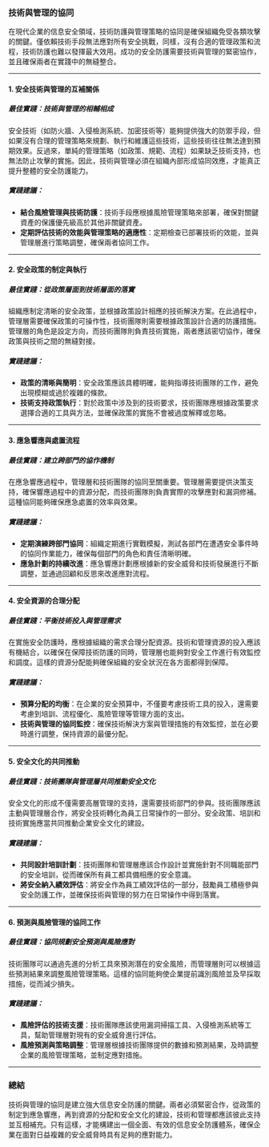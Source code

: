 ### **技術與管理的協同**

在現代企業的信息安全領域，技術防護與管理策略的協同是確保組織免受各類攻擊的關鍵。僅依賴技術手段無法應對所有安全挑戰，同樣，沒有合適的管理政策和流程，技術防護也難以發揮最大效用。成功的安全防護需要技術與管理的緊密協作，並且確保兩者在實踐中的無縫整合。

---

#### **1. 安全技術與管理的互補關係**

##### **最佳實踐：技術與管理的相輔相成**
安全技術（如防火牆、入侵檢測系統、加密技術等）能夠提供強大的防禦手段，但如果沒有合理的管理策略來規劃、執行和維護這些技術，這些技術往往無法達到預期效果。反過來，單純的管理策略（如政策、規範、流程）如果缺乏技術支持，也無法防止攻擊的實施。因此，技術與管理必須在組織內部形成協同效應，才能真正提升整體的安全防護能力。

##### **實踐建議：**
- **結合風險管理與技術防護**：技術手段應根據風險管理策略來部署，確保對關鍵資產的保護優先級高於其他非關鍵資產。
- **定期評估技術的效能與管理策略的適應性**：定期檢查已部署技術的效能，並與管理層進行策略調整，確保兩者協同工作。

---

#### **2. 安全政策的制定與執行**

##### **最佳實踐：從政策層面到技術層面的落實**
組織應制定清晰的安全政策，並根據政策設計相應的技術解決方案。在此過程中，管理層需要確保政策的可操作性，技術團隊則需要根據政策設計合適的防護措施。管理層的角色是設定方向，而技術團隊則負責技術實施，兩者應該密切協作，確保政策與技術之間的無縫對接。

##### **實踐建議：**
- **政策的清晰與簡明**：安全政策應該具體明確，能夠指導技術團隊的工作，避免出現模糊或過於複雜的條款。
- **技術支持政策執行**：對於政策中涉及到的技術要求，技術團隊應根據政策要求選擇合適的工具與方法，並確保政策的實施不會被過度解釋或忽略。

---

#### **3. 應急響應與處置流程**

##### **最佳實踐：建立跨部門的協作機制**
在應急響應過程中，管理層和技術團隊的協同至關重要。管理層需要提供決策支持，確保響應過程中的資源分配，而技術團隊則負責實際的攻擊應對和漏洞修補。這種協同能夠確保應急處置的效率與效果。

##### **實踐建議：**
- **定期演練跨部門協同**：組織定期進行實戰模擬，測試各部門在遭遇安全事件時的協同作業能力，確保每個部門的角色和責任清晰明確。
- **應急計劃的持續改進**：應急響應計劃應根據新的安全威脅和技術發展進行不斷調整，並通過回顧和反思來改進應對流程。

---

#### **4. 安全資源的合理分配**

##### **最佳實踐：平衡技術投入與管理需求**
在實施安全防護時，應根據組織的需求合理分配資源。技術和管理資源的投入應該有機結合，以確保在保障技術防護的同時，管理層也能夠對安全工作進行有效監控和調度。這樣的資源分配能夠確保組織的安全狀況在各方面都得到保障。

##### **實踐建議：**
- **預算分配的均衡**：在企業的安全預算中，不僅要考慮技術工具的投入，還需要考慮到培訓、流程優化、風險管理等管理方面的支出。
- **技術與管理的協同監控**：確保技術解決方案與管理措施的有效監控，並在必要時進行調整，保持資源的最優分配。

---

#### **5. 安全文化的共同推動**

##### **最佳實踐：技術團隊與管理層共同推動安全文化**
安全文化的形成不僅需要高層管理的支持，還需要技術部門的參與。技術團隊應該主動與管理層合作，將安全技術轉化為員工日常操作的一部分。安全政策、培訓和技術實施應當共同推動企業安全文化的建設。

##### **實踐建議：**
- **共同設計培訓計劃**：技術團隊和管理層應該合作設計並實施針對不同職能部門的安全培訓，從而確保所有員工都具備相應的安全意識。
- **將安全納入績效評估**：將安全作為員工績效評估的一部分，鼓勵員工積極參與安全防護工作，並確保技術與管理的努力在日常操作中得到落實。

---

#### **6. 預測與風險管理的協同工作**

##### **最佳實踐：協同規劃安全預測與風險應對**
技術團隊可以通過先進的分析工具來預測潛在的安全風險，而管理層則可以根據這些預測結果來調整風險管理策略。這樣的協同能夠使企業提前識別風險並及早採取措施，從而減少損失。

##### **實踐建議：**
- **風險評估的技術支援**：技術團隊應該使用漏洞掃描工具、入侵檢測系統等工具，幫助管理層對現有的安全威脅進行評估。
- **風險預測與策略調整**：管理層根據技術團隊提供的數據和預測結果，及時調整企業的風險管理策略，並制定應對措施。

---

### **總結**

技術與管理的協同是建立強大信息安全防護的關鍵。兩者必須緊密合作，從政策的制定到應急響應，再到資源的分配和安全文化的建設，技術和管理都應該彼此支持並互相補充。只有這樣，才能構建出一個全面、有效的信息安全防護體系，確保企業在面對日益複雜的安全威脅時具有足夠的應對能力。